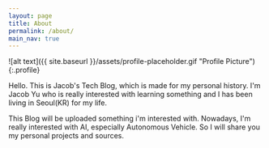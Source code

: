 ```yaml
---
layout: page
title: About
permalink: /about/
main_nav: true
---
```


![alt text]({{ site.baseurl }}/assets/profile-placeholder.gif "Profile Picture"){:.profile}

Hello. This is Jacob's Tech Blog, which is made for my personal history. I'm Jacob Yu who is really interested with learning something and I has been living in Seoul(KR) for my life.

This Blog will be uploaded something i'm interested with. Nowadays, I'm really interested with AI, especially Autonomous Vehicle. So I will share you my personal projects and sources. 

